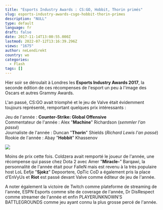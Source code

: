 ```yaml
---
title: "Esports Industry Awards : CS:GO, Hobbit, Thorin primés"
slug: esports-industry-awards-csgo-hobbit-thorin-primes
description: "NULL"
type: default
language: fr
draft: false
date: 2017-11-14T13:00:55.000Z
lastmod: 2022-07-12T13:16:39.296Z
views: "1675"
author: neLendirekt
country: wo
categories:
  - Flash
tags: []
---
```

Hier soir se déroulait à Londres les **Esports Industry Awards 2017**, la seconde édition de ces récompenses de l'esport un peu à l'image des Oscars et autres Grammy Awards. 

L'an passé, CS:GO avait triomphé et le jeu de Valve était évidemment toujours représenté, remportant quelques prix intéressants : 

Jeu de l'année : **Counter-Strike: Global Offensive**  
Commentateur de l'année : Alex "**Machine**" Richardson (_semmler l'an passé_)  
Journaliste de l'année : Duncan "**Thorin**" Shields (_Richard Lewis l'an passé_)  
Rookie de l'année : Abay "**Hobbit**" Khassenov

![](/images/articles/5a0ad45bd7b66/images/j5ivtyB7kiDPXdTlVCjeQVmPKa1h0FYyeVfwaBsV.jpeg)

Moins de prix cette fois. Coldzera avait remporté le joueur de l'année, une récompense qui passe chez Dota 2 avec Amer "**Miracle-**" Barqawi, la personnalité de l'année était pour FalleN mais est revenu à la très populaire host LoL Eefje "**Sjokz**" Depoortere, OpTic CoD a également pris la place d'EnVyUs et **Riot** est passé devant Valve comme éditeur de jeu de l'année.

A noter également la victoire de Twitch comme plateforme de streaming de l'année, ESPN Esports comme site de coverage de l'année, Dr DisRespect comme streamer de l'année et enfin PLAYERUNKNOWN’S BATTLEGROUNDS comme jeu ayant connu la plus grosse percé de l'année. 
